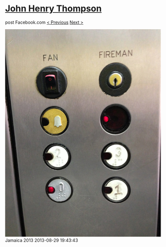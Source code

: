 # [John Henry Thompson](../README.md)
post Facebook.com
[< Previous](2013-08-29-53.md) [Next >](2013-08-29-55.md)

[![](../media/2013-08-29/Jamaica-2065.jpg)](../README.md)
Jamaica 2013
2013-08-29 19:43:43